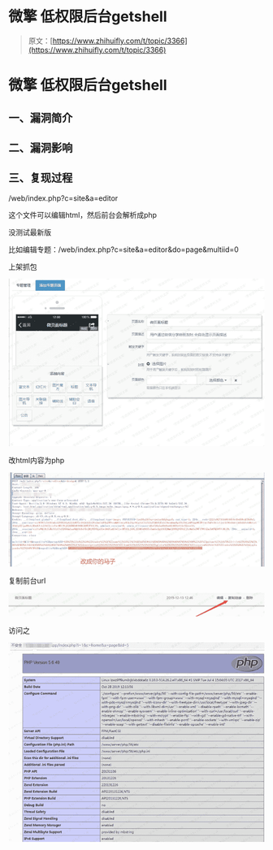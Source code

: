 # 微擎 低权限后台getshell

> 原文：[https://www.zhihuifly.com/t/topic/3366](https://www.zhihuifly.com/t/topic/3366)

# 微擎 低权限后台getshell

## 一、漏洞简介

## 二、漏洞影响

## 三、复现过程

/web/index.php?c=site&a=editor

这个文件可以编辑html，然后前台会解析成php

没测试最新版

比如编辑专题：/web/index.php?c=site&a=editor&do=page&multiid=0

上架抓包

![image](img/6090007431422b10ece75e3f0421a3a1.png)

改html内容为php

![image](img/74a0c2a025c2db62eb203a0de339ca21.png)

复制前台url

![image](img/150f907f4130b9745782504931983858.png)

访问之

![image](img/eee86ed9a93313e51dd77e500ea808bd.png)